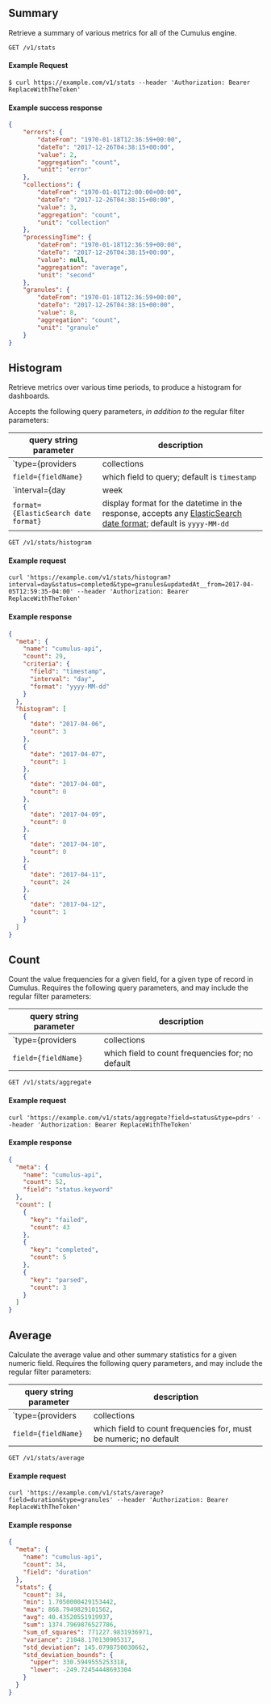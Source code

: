 ## Summary

Retrieve a summary of various metrics for all of the Cumulus engine.

```endpoint
GET /v1/stats
```

#### Example Request

```curl
$ curl https://example.com/v1/stats --header 'Authorization: Bearer ReplaceWithTheToken'
```

#### Example success response

```json
{
    "errors": {
        "dateFrom": "1970-01-18T12:36:59+00:00",
        "dateTo": "2017-12-26T04:38:15+00:00",
        "value": 2,
        "aggregation": "count",
        "unit": "error"
    },
    "collections": {
        "dateFrom": "1970-01-01T12:00:00+00:00",
        "dateTo": "2017-12-26T04:38:15+00:00",
        "value": 3,
        "aggregation": "count",
        "unit": "collection"
    },
    "processingTime": {
        "dateFrom": "1970-01-18T12:36:59+00:00",
        "dateTo": "2017-12-26T04:38:15+00:00",
        "value": null,
        "aggregation": "average",
        "unit": "second"
    },
    "granules": {
        "dateFrom": "1970-01-18T12:36:59+00:00",
        "dateTo": "2017-12-26T04:38:15+00:00",
        "value": 8,
        "aggregation": "count",
        "unit": "granule"
    }
}
```

## Histogram

Retrieve metrics over various time periods, to produce a histogram for dashboards.

Accepts the following query parameters, _in addition to_ the regular filter parameters:

| query string parameter | description |
| --- | --- |
| `type={providers|collections|granules|pdrs|logs}` | type of Cumulus record to query |
| `field={fieldName}` | which field to query; default is `timestamp` |
| `interval={day|week|month|year}` | "X-axis size" in time of each bar; default is `day` |
| `format={ElasticSearch date format}` | display format for the datetime in the response, accepts any [ElasticSearch date format](https://www.elastic.co/guide/en/elasticsearch/reference/current/mapping-date-format.html); default is `yyyy-MM-dd` |

```endpoint
GET /v1/stats/histogram
```

#### Example request

```curl
curl 'https://example.com/v1/stats/histogram?interval=day&status=completed&type=granules&updatedAt__from=2017-04-05T12:59:35-04:00' --header 'Authorization: Bearer ReplaceWithTheToken'
```

#### Example response

```json
{
  "meta": {
    "name": "cumulus-api",
    "count": 29,
    "criteria": {
      "field": "timestamp",
      "interval": "day",
      "format": "yyyy-MM-dd"
    }
  },
  "histogram": [
    {
      "date": "2017-04-06",
      "count": 3
    },
    {
      "date": "2017-04-07",
      "count": 1
    },
    {
      "date": "2017-04-08",
      "count": 0
    },
    {
      "date": "2017-04-09",
      "count": 0
    },
    {
      "date": "2017-04-10",
      "count": 0
    },
    {
      "date": "2017-04-11",
      "count": 24
    },
    {
      "date": "2017-04-12",
      "count": 1
    }
  ]
}
```

## Count

Count the value frequencies for a given field, for a given type of record in Cumulus. Requires the following query parameters, and may include the regular filter parameters:

| query string parameter | description |
| --- | --- |
| `type={providers|collections|granules|pdrs|logs}` | type of Cumulus record to query |
| `field={fieldName}` | which field to count frequencies for; no default |

```endpoint
GET /v1/stats/aggregate
```

#### Example request

```curl
curl 'https://example.com/v1/stats/aggregate?field=status&type=pdrs' --header 'Authorization: Bearer ReplaceWithTheToken'
```

#### Example response

```json
{
  "meta": {
    "name": "cumulus-api",
    "count": 52,
    "field": "status.keyword"
  },
  "count": [
    {
      "key": "failed",
      "count": 43
    },
    {
      "key": "completed",
      "count": 5
    },
    {
      "key": "parsed",
      "count": 3
    }
  ]
}
```

## Average

Calculate the average value and other summary statistics for a given numeric field. Requires the following query parameters, and may include the regular filter parameters:

| query string parameter | description |
| --- | --- |
| `type={providers|collections|granules|pdrs|logs}` | type of Cumulus record to query |
| `field={fieldName}` | which field to count frequencies for, must be numeric; no default |

```endpoint
GET /v1/stats/average
```

#### Example request

```curl
curl 'https://example.com/v1/stats/average?field=duration&type=granules' --header 'Authorization: Bearer ReplaceWithTheToken'
```

#### Example response

```json
{
  "meta": {
    "name": "cumulus-api",
    "count": 34,
    "field": "duration"
  },
  "stats": {
    "count": 34,
    "min": 1.7050000429153442,
    "max": 868.7949829101562,
    "avg": 40.43520551919937,
    "sum": 1374.7969876527786,
    "sum_of_squares": 771227.9831936971,
    "variance": 21048.170130905317,
    "std_deviation": 145.0798750030662,
    "std_deviation_bounds": {
      "upper": 330.5949555253318,
      "lower": -249.72454448693304
    }
  }
}
```
